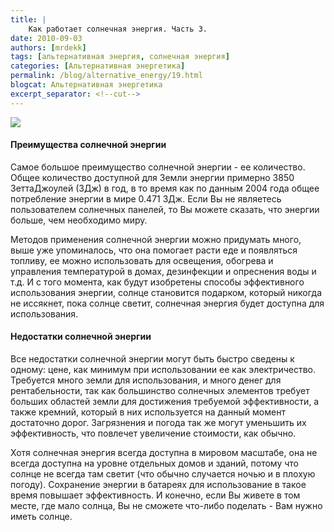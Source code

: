 ```yaml
---
title: |
    Как работает солнечная энергия. Часть 3.
date: 2010-09-03
authors: [mrdekk]
tags: [альтернативная энергия, солнечная энергия]
categories: [Альтернативная энергетика]
permalink: /blog/alternative_energy/19.html
blogcat: Альтернативная энергетика
excerpt_separator: <!--cut-->
---
```



![](http://itw66.ru/uploads/images/00/00/01/2010/09/03/5d5456.jpg)



<!--cut-->


#### Преимущества солнечной энергии


Самое большое преимущество солнечной энергии - ее количество. Общее количество доступной для Земли энергии примерно 3850 ЗеттаДжоулей (ЗДж) в год, в то время как по данным 2004 года общее потребление энергии в мире 0.471 ЗДж. Если Вы не являетесь пользователем солнечных панелей, то Вы можете сказать, что энергии больше, чем необходимо миру. 

Методов применения солнечной энергии можно придумать много, выше уже упоминалось, что она помогает расти еде и появляться топливу, ее можно использовать для освещения, обогрева и управления температурой в домах, дезинфекции и опреснения воды и т.д. И с того момента, как будут изобретены способы эффективного использования энергии, солнце становится подарком, который никогда не иссякнет, пока солнце светит, солнечная энергия будет доступна для использования.

#### Недостатки солнечной энергии


Все недостатки солнечной энергии могут быть быстро сведены к одному: цене, как минимум при использовании ее как электричество. Требуется много земли для использования, и много денег для рентабельности, так как большинство солнечных элементов требует больших областей земли для достижения требуемой эффективности, а также кремний, который в них используется на данный момент достаточно дорог. Загрязнения и погода так же могут уменьшить их эффективность, что повлечет увеличение стоимости, как обычно.

Хотя солнечная энергия всегда доступна в мировом масштабе, она не всегда доступна на уровне отдельных домов и зданий, потому что солнце не всегда там светит (что обычно случается ночью и в плохую погоду). Сохранение энергии в батареях для использование в такое время повышает эффективность. И конечно, если Вы живете в том месте, где мало солнца, Вы не сможете что-либо поделать - Вам нужно иметь солнце.
